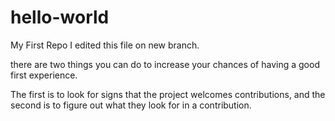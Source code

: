 # hello-world
My First Repo
I edited this file on new branch.

there are two things you can do to increase your chances of having a good first experience.

The first is to look for signs that the project welcomes contributions, 
and the second is to figure out what they look for in a contribution.

